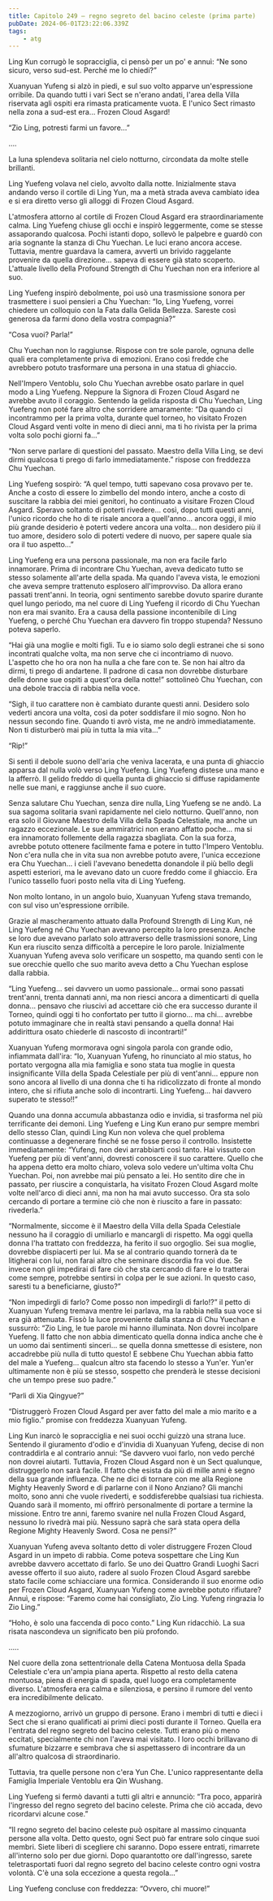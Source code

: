 ```yaml
---
title: Capitolo 249 – regno segreto del bacino celeste (prima parte)
pubDate: 2024-06-01T23:22:06.339Z
tags:
    - atg
---
```





Ling Kun corrugò le sopracciglia, ci pensò per un po' e annuì: “Ne sono sicuro, verso sud-est. Perché me lo chiedi?”


Xuanyuan Yufeng si alzò in piedi, e sul suo volto apparve un'espressione orribile. Da quando tutti i vari Sect se n'erano andati, l'area della Villa riservata agli ospiti era rimasta praticamente vuota. E l'unico Sect rimasto nella zona a sud-est era... Frozen Cloud Asgard!


“Zio Ling, potresti farmi un favore...”


….


La luna splendeva solitaria nel cielo notturno, circondata da molte stelle brillanti.


Ling Yuefeng volava nel cielo, avvolto dalla notte. Inizialmente stava andando verso il cortile di Ling Yun, ma a metà strada aveva cambiato idea e si era diretto verso gli alloggi di Frozen Cloud Asgard.


L'atmosfera attorno al cortile di Frozen Cloud Asgard era straordinariamente calma. Ling Yuefeng chiuse gli occhi e inspirò leggermente, come se stesse assaporando qualcosa. Pochi istanti dopo, sollevò le palpebre e guardò con aria sognante la stanza di Chu Yuechan. Le luci erano ancora accese. Tuttavia, mentre guardava la camera, avvertì un brivido raggelante provenire da quella direzione... sapeva di essere già stato scoperto. L'attuale livello della Profound Strength di Chu Yuechan non era inferiore al suo.


Ling Yuefeng inspirò debolmente, poi usò una trasmissione sonora per trasmettere i suoi pensieri a Chu Yuechan: “Io, Ling Yuefeng, vorrei chiedere un colloquio con la Fata dalla Gelida Bellezza. Sareste così generosa da farmi dono della vostra compagnia?”


“Cosa vuoi? Parla!”


Chu Yuechan non lo raggiunse. Rispose con tre sole parole, ognuna delle quali era completamente priva di emozioni. Erano così fredde che avrebbero potuto trasformare una persona in una statua di ghiaccio.


Nell'Impero Ventoblu, solo Chu Yuechan avrebbe osato parlare in quel modo a Ling Yuefeng. Neppure la Signora di Frozen Cloud Asgard ne avrebbe avuto il coraggio. Sentendo la gelida risposta di Chu Yuechan, Ling Yuefeng non poté fare altro che sorridere amaramente: “Da quando ci incontrammo per la prima volta, durante quel torneo, ho visitato Frozen Cloud Asgard venti volte in meno di dieci anni, ma ti ho rivista per la prima volta solo pochi giorni fa...”


“Non serve parlare di questioni del passato. Maestro della Villa Ling, se devi dirmi qualcosa ti prego di farlo immediatamente.” rispose con freddezza Chu Yuechan.


Ling Yuefeng sospirò: “A quel tempo, tutti sapevano cosa provavo per te. Anche a costo di essere lo zimbello del mondo intero, anche a costo di suscitare la rabbia dei miei genitori, ho continuato a visitare Frozen Cloud Asgard. Speravo soltanto di poterti rivedere... così, dopo tutti questi anni, l'unico ricordo che ho di te risale ancora a quell'anno... ancora oggi, il mio più grande desiderio è poterti vedere ancora una volta... non desidero più il tuo amore, desidero solo di poterti vedere di nuovo, per sapere quale sia ora il tuo aspetto...”


Ling Yuefeng era una persona passionale, ma non era facile farlo innamorare. Prima di incontrare Chu Yuechan, aveva dedicato tutto se stesso solamente all'arte della spada. Ma quando l'aveva vista, le emozioni che aveva sempre trattenuto esplosero all'improvviso. Da allora erano passati trent'anni. In teoria, ogni sentimento sarebbe dovuto sparire durante quel lungo periodo, ma nel cuore di Ling Yuefeng il ricordo di Chu Yuechan non era mai svanito. Era a causa della passione incontenibile di Ling Yuefeng, o perché Chu Yuechan era davvero fin troppo stupenda? Nessuno poteva saperlo.


“Hai già una moglie e molti figli. Tu e io siamo solo degli estranei che si sono incontrati qualche volta, ma non serve che ci incontriamo di nuovo. L'aspetto che ho ora non ha nulla a che fare con te. Se non hai altro da dirmi, ti prego di andartene. Il padrone di casa non dovrebbe disturbare delle donne sue ospiti a quest'ora della notte!” sottolineò Chu Yuechan, con una debole traccia di rabbia nella voce.


“Sigh, il tuo carattere non è cambiato durante questi anni. Desidero solo vederti ancora una volta, così da poter soddisfare il mio sogno. Non ho nessun secondo fine. Quando ti avrò vista, me ne andrò immediatamente. Non ti disturberò mai più in tutta la mia vita...”


“Rip!”


Si sentì il debole suono dell'aria che veniva lacerata, e una punta di ghiaccio apparsa dal nulla volò verso Ling Yuefeng. Ling Yuefeng distese una mano e la afferrò. Il gelido freddo di quella punta di ghiaccio si diffuse rapidamente nelle sue mani, e raggiunse anche il suo cuore.


Senza salutare Chu Yuechan, senza dire nulla, Ling Yuefeng se ne andò. La sua sagoma solitaria svanì rapidamente nel cielo notturno. Quell'anno, non era solo il Giovane Maestro della Villa della Spada Celestiale, ma anche un ragazzo eccezionale. Le sue ammiratrici non erano affatto poche... ma si era innamorato follemente della ragazza sbagliata. Con la sua forza, avrebbe potuto ottenere facilmente fama e potere in tutto l'Impero Ventoblu. Non c'era nulla che in vita sua non avrebbe potuto avere, l'unica eccezione era Chu Yuechan... i cieli l'avevano benedetta donandole il più bello degli aspetti esteriori, ma le avevano dato un cuore freddo come il ghiaccio. Era l'unico tassello fuori posto nella vita di Ling Yuefeng.


Non molto lontano, in un angolo buio, Xuanyuan Yufeng stava tremando, con sul viso un'espressione orribile.


Grazie al mascheramento attuato dalla Profound Strength di Ling Kun, né Ling Yuefeng né Chu Yuechan avevano percepito la loro presenza. Anche se loro due avevano parlato solo attraverso delle trasmissioni sonore, Ling Kun era riuscito senza difficoltà a percepire le loro parole. Inizialmente Xuanyuan Yufeng aveva solo verificare un sospetto, ma quando sentì con le sue orecchie quello che suo marito aveva detto a Chu Yuechan esplose dalla rabbia.


“Ling Yuefeng... sei davvero un uomo passionale... ormai sono passati trent'anni, trenta dannati anni, ma non riesci ancora a dimenticarti di quella donna... pensavo che riuscivi ad accettare ciò che era successo durante il Torneo, quindi oggi ti ho confortato per tutto il giorno... ma chi... avrebbe potuto immaginare che in realtà stavi pensando a quella donna! Hai addirittura osato chiederle di nascosto di incontrarti!”


Xuanyuan Yufeng mormorava ogni singola parola con grande odio, infiammata dall'ira: “Io, Xuanyuan Yufeng, ho rinunciato al mio status, ho portato vergogna alla mia famiglia e sono stata tua moglie in questa insignificante Villa della Spada Celestiale per più di vent'anni... eppure non sono ancora al livello di una donna che ti ha ridicolizzato di fronte al mondo intero, che si rifiuta anche solo di incontrarti. Ling Yuefeng... hai davvero superato te stesso!!”


Quando una donna accumula abbastanza odio e invidia, si trasforma nel più terrificante dei demoni. Ling Yuefeng e Ling Kun erano pur sempre membri dello stesso Clan, quindi Ling Kun non voleva che quel problema continuasse a degenerare finché se ne fosse perso il controllo. Insistette immediatamente: “Yufeng, non devi arrabbiarti così tanto. Hai vissuto con Yuefeng per più di vent'anni, dovresti conoscere il suo carattere. Quello che ha appena detto era molto chiaro, voleva solo vedere un'ultima volta Chu Yuechan. Poi, non avrebbe mai più pensato a lei. Ho sentito dire che in passato, per riuscire a conquistarla, ha visitato Frozen Cloud Asgard molte volte nell'arco di dieci anni, ma non ha mai avuto successo. Ora sta solo cercando di portare a termine ciò che non è riuscito a fare in passato: rivederla.”


“Normalmente, siccome è il Maestro della Villa della Spada Celestiale nessuno ha il coraggio di umiliarlo e mancargli di rispetto. Ma oggi quella donna l'ha trattato con freddezza, ha ferito il suo orgoglio. Sei sua moglie, dovrebbe dispiacerti per lui. Ma se al contrario quando tornerà da te litigherai con lui, non farai altro che seminare discordia fra voi due. Se invece non gli impedirai di fare ciò che sta cercando di fare e lo tratterai come sempre, potrebbe sentirsi in colpa per le sue azioni. In questo caso, saresti tu a beneficiarne, giusto?”


“Non impedirgli di farlo? Come posso non impedirgli di farlo!?” il petto di Xuanyuan Yufeng tremava mentre lei parlava, ma la rabbia nella sua voce si era già attenuata. Fissò la luce proveniente dalla stanza di Chu Yuechan e sussurrò: “Zio Ling, le tue parole mi hanno illuminata. Non dovrei incolpare Yuefeng. Il fatto che non abbia dimenticato quella donna indica anche che è un uomo dai sentimenti sinceri... se quella donna smettesse di esistere, non accadrebbe più nulla di tutto questo! E sebbene Chu Yuechan abbia fatto del male a Yuefeng... qualcun altro sta facendo lo stesso a Yun'er. Yun'er ultimamente non è più se stesso, sospetto che prenderà le stesse decisioni che un tempo prese suo padre.”


“Parli di Xia Qingyue?”


“Distruggerò Frozen Cloud Asgard per aver fatto del male a mio marito e a mio figlio.” promise con freddezza Xuanyuan Yufeng.


Ling Kun inarcò le sopracciglia e nei suoi occhi guizzò una strana luce. Sentendo il giuramento d'odio e d'invidia di Xuanyuan Yufeng, decise di non contraddirla e al contrario annuì: “Se davvero vuoi farlo, non vedo perché non dovrei aiutarti. Tuttavia, Frozen Cloud Asgard non è un Sect qualunque, distruggerlo non sarà facile. Il fatto che esista da più di mille anni è segno della sua grande influenza. Che ne dici di tornare con me alla Regione Mighty Heavenly Sword e di parlarne con il Nono Anziano? Gli manchi molto, sono anni che vuole rivederti, e soddisferebbe qualsiasi tua richiesta. Quando sarà il momento, mi offrirò personalmente di portare a termine la missione. Entro tre anni, faremo svanire nel nulla Frozen Cloud Asgard, nessuno lo rivedrà mai più. Nessuno saprà che sarà stata opera della Regione Mighty Heavenly Sword. Cosa ne pensi?”


Xuanyuan Yufeng aveva soltanto detto di voler distruggere Frozen Cloud Asgard in un impeto di rabbia. Come poteva sospettare che Ling Kun avrebbe davvero accettato di farlo. Se uno dei Quattro Grandi Luoghi Sacri avesse offerto il suo aiuto, radere al suolo Frozen Cloud Asgard sarebbe stato facile come schiacciare una formica. Considerando il suo enorme odio per Frozen Cloud Asgard, Xuanyuan Yufeng come avrebbe potuto rifiutare? Annuì, e rispose: “Faremo come hai consigliato, Zio Ling. Yufeng ringrazia lo Zio Ling.”


“Hoho, è solo una faccenda di poco conto.” Ling Kun ridacchiò. La sua risata nascondeva un significato ben più profondo.


…..


Nel cuore della zona settentrionale della Catena Montuosa della Spada Celestiale c'era un'ampia piana aperta. Rispetto al resto della catena montuosa, piena di energia di spada, quel luogo era completamente diverso. L'atmosfera era calma e silenziosa, e persino il rumore del vento era incredibilmente delicato.


A mezzogiorno, arrivò un gruppo di persone. Erano i membri di tutti e dieci i Sect che si erano qualificati ai primi dieci posti durante il Torneo. Quella era l'entrata del regno segreto del bacino celeste. Tutti erano più o meno eccitati, specialmente chi non l'aveva mai visitato. I loro occhi brillavano di sfumature bizzarre e sembrava che si aspettassero di incontrare da un all'altro qualcosa di straordinario.


Tuttavia, tra quelle persone non c'era Yun Che. L'unico rappresentante della Famiglia Imperiale Ventoblu era Qin Wushang.


Ling Yuefeng si fermò davanti a tutti gli altri e annunciò: “Tra poco, apparirà l'ingresso del regno segreto del bacino celeste. Prima che ciò accada, devo ricordarvi alcune cose.”


“Il regno segreto del bacino celeste può ospitare al massimo cinquanta persone alla volta. Detto questo, ogni Sect può far entrare solo cinque suoi membri. Siete liberi di scegliere chi saranno. Dopo essere entrati, rimarrete all'interno solo per due giorni. Dopo quarantotto ore dall'ingresso, sarete teletrasportati fuori dal regno segreto del bacino celeste contro ogni vostra volontà. C'è una sola eccezione a questa regola...”


Ling Yuefeng concluse con freddezza: “Ovvero, chi muore!”





